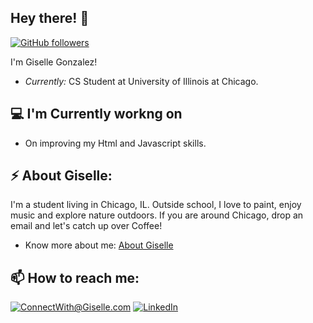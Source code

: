 <h2>Hey there! 👋</h2>

[![GitHub followers](https://img.shields.io/github/followers/GiselleG44.svg?style=social&label=Follow)](https://github.com/GiselleG44?tab=followers)

I'm Giselle Gonzalez! 
- <i>Currently:</i>  CS Student at University of Illinois at Chicago. 

<h2>💻 I'm Currently workng on</h2>

- On improving my Html and Javascript skills.

<h2>⚡ About Giselle:</h2>

I'm a student living in Chicago, IL. Outside school, I love to paint, enjoy music and explore nature outdoors. If you are around Chicago, drop an email and let's catch up over Coffee!
 
- Know more about me: [About Giselle](https://giselleg44.github.io/My-Portfolio/)

<h2>📫 How to reach me:</h2>

<a href="mailto:ConnectWith@lGiselle.com">![ConnectWith@Giselle.com](https://img.shields.io/badge/Gmail-D14836?style=for-the-badge&logo=gmail&logoColor=white)</a> <a href="https://www.linkedin.com/in/giselle-gonzalez-564273236">![LinkedIn](https://img.shields.io/badge/LinkedIn-0077B5?style=for-the-badge&logo=linkedin&logoColor=white)</a>

<!--
**GiselleG44/GiselleG44** is a ✨ _special_ ✨ repository because its `README.md` (this file) appears on your GitHub profile.

Here are some ideas to get you started:

- 🔭 I’m currently working on ...
- 🌱 I’m currently learning ...
- 👯 I’m looking to collaborate on ...
- 🤔 I’m looking for help with ...
- 💬 Ask me about anything! I love having engaging conversations and exploring new topics together.
- 📫 How to reach me: linkedIn
- 😄 Pronouns: ...
- ⚡ Fun fact: ...
-->
